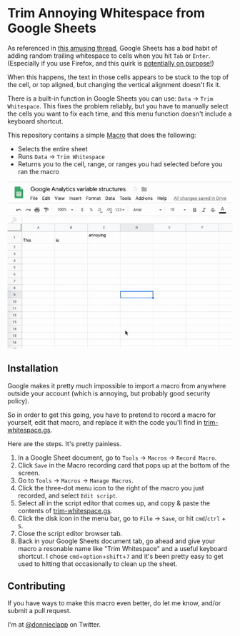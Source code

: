 # Trim Annoying Whitespace from Google Sheets

As referenced in [this amusing thread](https://support.google.com/docs/thread/18235069?hl=en), Google Sheets has a bad habit of adding random trailing whitespace to cells when you hit `Tab` or `Enter`. (Especially if you use Firefox, and this quirk is [potentially on purpose!](https://bugzilla.mozilla.org/show_bug.cgi?id=1609918))

When this happens, the text in those cells appears to be stuck to the top of the cell, or top aligned, but changing the vertical alignment doesn't fix it.

There is a built-in function in Google Sheets you can use: `Data` → `Trim Whitespace`. This fixes the problem reliably, but you have to manually select the cells you want to fix each time, and this menu function doesn't include a keyboard shortcut.

This repository contains a simple [Macro](https://developers.google.com/apps-script/guides/sheets/macros) that does the following:

* Selects the entire sheet
* Runs `Data` → `Trim Whitespace`
* Returns you to the cell, range, or ranges you had selected before you ran the macro

![Demonstration of functionality](annoying.gif)

## Installation

Google makes it pretty much impossible to import a macro from anywhere outside your account (which is annoying, but probably good security policy).

So in order to get this going, you have to pretend to record a macro for yourself, edit that macro, and replace it with the code you'll find in [trim-whitespace.gs](trim-whitespace.gs).

Here are the steps. It's pretty painless.

1. In a Google Sheet document, go to `Tools` → `Macros` → `Record Macro`.
1. Click `Save` in the Macro recording card that pops up at the bottom of the screen.
1. Go to `Tools` → `Macros` → `Manage Macros`.
1. Click the three-dot menu icon to the right of the macro you just recorded, and select `Edit script`.
1. Select all in the script editor that comes up, and copy & paste the contents of [trim-whitespace.gs](trim-whitespace.gs).
1. Click the disk icon in the menu bar, go to `File` → `Save`, or hit `cmd`/`ctrl` + `S`.
1. Close the script editor browser tab.
1. Back in your Google Sheets document tab, go ahead and give your macro a resonable name like "Trim Whitespace" and a useful keyboard shortcut. I chose `cmd`+`option`+`shift`+`7` and it's been pretty easy to get used to hitting that occasionally to clean up the sheet.

## Contributing

If you have ways to make this macro even better, do let me know, and/or submit a pull request.

I'm at [@donnieclapp](https://twitter.com/donnieclapp) on Twitter.